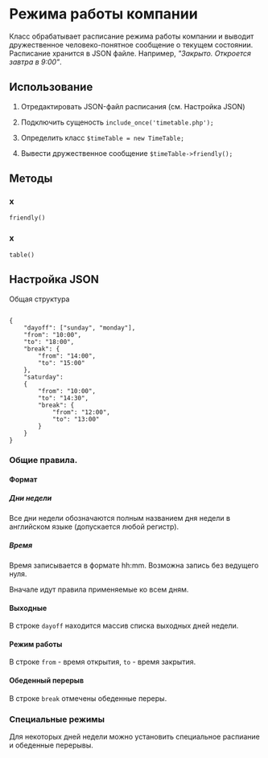 # Режима работы компании

Класс обрабатывает расписание режима работы компании и выводит дружественное человеко-понятное сообщение о текущем состоянии. Расписание хранится в JSON файле. Например, *"Закрыто. Откроется завтра в 9:00"*.

## Использование

1. Отредактировать JSON-файл расписания (см. Настройка JSON) 

2. Подключить сущеность `include_once('timetable.php');`

3. Определить класс `$timeTable = new TimeTable;`

4. Вывести дружественное сообщение `$timeTable->friendly();`

## Методы

### x
`friendly()`

### x
`table()`

## Настройка JSON

Общая структура

<code>
{
    "dayoff": ["sunday", "monday"],
    "from": "10:00",
    "to": "18:00",
    "break": {
        "from": "14:00",
        "to": "15:00"
    },
    "saturday":
    {
        "from": "10:00",
        "to": "14:30",
        "break": {
            "from": "12:00",
            "to": "13:00"
        }
    }
}
</code>

### Общие правила.

#### Формат
##### Дни недели
Все дни недели обозначаются полным названием дня недели в английском языке (допускается любой регистр).
##### Время
Время записывается в формате hh:mm. Возможна запись без ведущего нуля.

Вначале идут правила применяемые ко всем дням. 

#### Выходные
В строке `dayoff` находится массив списка выходных дней недели.
#### Режим работы
В строке `from` - время открытия, `to` - время закрытия.
#### Обеденный перерыв
В строке `break` отмечены обеденные переры.

### Специальные режимы
Для некоторых дней недели можно установить специальное распиание и обеденные перерывы.



